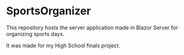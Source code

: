 # SportsOrganizer
This repository hosts the server application made in Blazor Server for organizing sports days.

It was made for my High School finals project.
